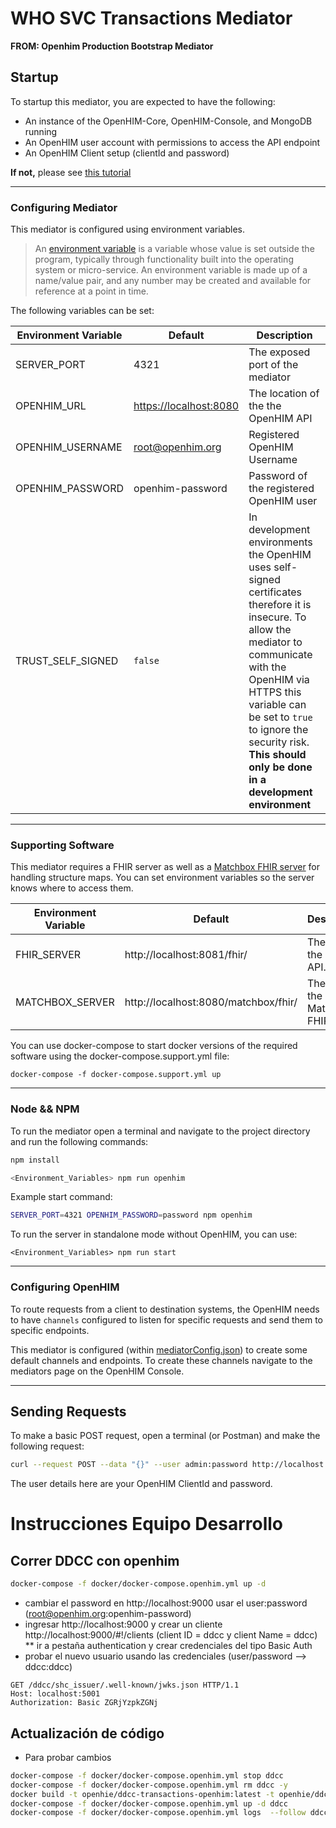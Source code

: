 # WHO SVC Transactions Mediator
**FROM: Openhim Production Bootstrap Mediator**

## Startup

To startup this mediator, you are expected to have the following:

- An instance of the OpenHIM-Core, OpenHIM-Console, and MongoDB running
- An OpenHIM user account with permissions to access the API endpoint
- An OpenHIM Client setup (clientId and password)

**If not,** please see [this tutorial](https://github.com/jembi/openhim-mediator-tutorial)

---

### Configuring Mediator

This mediator is configured using environment variables.

> An [environment variable](https://medium.com/chingu/an-introduction-to-environment-variables-and-how-to-use-them-f602f66d15fa) is a variable whose value is set outside the program, typically through functionality built into the operating system or micro-service. An environment variable is made up of a name/value pair, and any number may be created and available for reference at a point in time.

The following variables can be set:

| Environment Variable | Default | Description |
| --- | --- | --- |
| SERVER_PORT | 4321 | The exposed port of the mediator |
| OPENHIM_URL | <https://localhost:8080> | The location of the the OpenHIM API |
| OPENHIM_USERNAME | root@openhim.org | Registered OpenHIM Username |
| OPENHIM_PASSWORD | openhim-password | Password of the registered OpenHIM user |
| TRUST_SELF_SIGNED | `false` | In development environments the OpenHIM uses self-signed certificates therefore it is insecure. To allow the mediator to communicate with the OpenHIM via HTTPS this variable can be set to `true` to ignore the security risk. **This should only be done in a development environment** |

---

### Supporting Software

This mediator requires a FHIR server as well as a [Matchbox FHIR server](https://github.com/ahdis/matchbox) for handling structure maps.  You can set
environment variables so the server knows where to access them.

| Environment Variable | Default | Description |
| --- | --- | --- |
| FHIR_SERVER | http://localhost:8081/fhir/ | The path to the FHIR API. |
| MATCHBOX_SERVER | http://localhost:8080/matchbox/fhir/ | The path to the Matchbox FHIR API |

You can use docker-compose to start docker versions of the required software using the docker-compose.support.yml file:

```
docker-compose -f docker-compose.support.yml up
```

---

### Node && NPM

To run the mediator open a terminal and navigate to the project directory and run the following commands:

```sh
npm install

<Environment_Variables> npm run openhim
```

Example start command:

```sh
SERVER_PORT=4321 OPENHIM_PASSWORD=password npm openhim
```

To run the server in standalone mode without OpenHIM, you can use:

```
<Environment_Variables> npm run start
```

---

### Configuring OpenHIM

To route requests from a client to destination systems, the OpenHIM needs to have `channels` configured to listen for specific requests and send them to specific endpoints.

This mediator is configured (within [mediatorConfig.json](mediatorConfig.json)) to create some default channels and endpoints. To create these channels navigate to the mediators page on the OpenHIM Console.

---

## Sending Requests

To make a basic POST request, open a terminal (or Postman) and make the following request:

```sh
curl --request POST --data "{}" --user admin:password http://localhost:5001/testEndpoint
```

The user details here are your OpenHIM ClientId and password.


# Instrucciones Equipo Desarrollo

## Correr DDCC con openhim

```bash
docker-compose -f docker/docker-compose.openhim.yml up -d
```

* cambiar el password en http://localhost:9000  usar el user:password (root@openhim.org:openhim-password)
* ingresar http://localhost:9000 y crear un cliente http://localhost:9000/#!/clients  (client ID = ddcc y client Name = ddcc)
** ir a pestaña authentication y crear credenciales del tipo Basic Auth
* probar el nuevo usuario usando las credenciales (user/password --> ddcc:ddcc)

```
GET /ddcc/shc_issuer/.well-known/jwks.json HTTP/1.1
Host: localhost:5001
Authorization: Basic ZGRjYzpkZGNj
```


## Actualización de código

* Para probar cambios

```bash
docker-compose -f docker/docker-compose.openhim.yml stop ddcc
docker-compose -f docker/docker-compose.openhim.yml rm ddcc -y
docker build -t openhie/ddcc-transactions-openhim:latest -t openhie/ddcc-transactions-openhim:v1.0.20 -f Dockerfile.openhim .
docker-compose -f docker/docker-compose.openhim.yml up -d ddcc
docker-compose -f docker/docker-compose.openhim.yml logs  --follow ddcc

```

